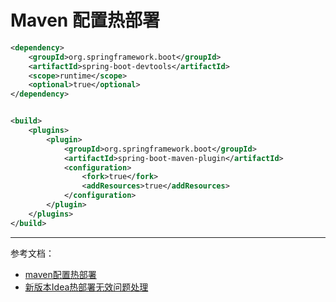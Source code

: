 # Maven 配置热部署

```xml
<dependency>
    <groupId>org.springframework.boot</groupId>
    <artifactId>spring-boot-devtools</artifactId>
    <scope>runtime</scope>
    <optional>true</optional>
</dependency>


<build>
    <plugins>
        <plugin>
            <groupId>org.springframework.boot</groupId>
            <artifactId>spring-boot-maven-plugin</artifactId>
            <configuration>
                <fork>true</fork>
                <addResources>true</addResources>
            </configuration>
        </plugin>
    </plugins>
</build>
```

---

参考文档：

- [maven配置热部署](https://www.miaokee.com/397644.html)
- [新版本Idea热部署无效问题处理](https://blog.csdn.net/weixin_43837268/article/details/128541815)
